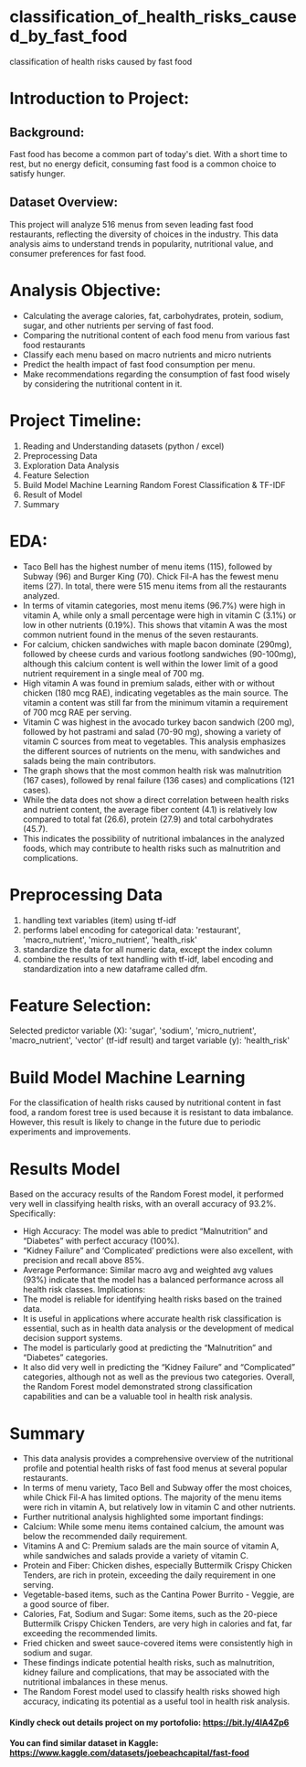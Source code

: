 # classification_of_health_risks_caused_by_fast_food
classification of health risks caused by fast food

# Introduction to Project:
## Background:
Fast food has become a common part of today's diet. With a short time to rest, but no energy deficit, consuming fast food is a common choice to satisfy hunger. 

## Dataset Overview:
This project will analyze 516 menus from seven leading fast food restaurants, reflecting the diversity of choices in the industry. This data analysis aims to understand trends in popularity, nutritional value, and consumer preferences for fast food. 


# Analysis Objective:
- Calculating the average calories, fat, carbohydrates, protein, sodium, sugar, and other nutrients per serving of fast food.
- Comparing the nutritional content of each food menu from various fast food restaurants
- Classify each menu based on macro nutrients and micro nutrients
- Predict the health impact of fast food consumption per menu.
- Make recommendations regarding the consumption of fast food wisely by considering the nutritional content in it.

# Project Timeline:
1. Reading and Understanding datasets (python / excel)
2. Preprocessing Data
3. Exploration Data Analysis
4. Feature Selection
5. Build Model Machine Learning Random Forest Classification & TF-IDF
6. Result of Model 
7. Summary

# EDA:
- Taco Bell has the highest number of menu items (115), followed by Subway (96) and Burger King (70). Chick Fil-A has the fewest menu items (27). In total, there were 515 menu items from all the restaurants analyzed.
- In terms of vitamin categories, most menu items (96.7%) were high in vitamin A, while only a small percentage were high in vitamin C (3.1%) or low in other nutrients (0.19%). This shows that vitamin A was the most common nutrient found in the menus of the seven restaurants.
- For calcium, chicken sandwiches with maple bacon dominate (290mg), followed by cheese curds and various footlong sandwiches (90-100mg), although this calcium content is well within the lower limit of a good nutrient requirement in a single meal of 700 mg.
- High vitamin A was found in premium salads, either with or without chicken (180 mcg RAE), indicating vegetables as the main source. The vitamin a content was still far from the minimum vitamin a requirement of 700 mcg RAE per serving.
- Vitamin C was highest in the avocado turkey bacon sandwich (200 mg), followed by hot pastrami and salad (70-90 mg), showing a variety of vitamin C sources from meat to vegetables. This analysis emphasizes the different sources of nutrients on the menu, with sandwiches and salads being the main contributors.
- The graph shows that the most common health risk was malnutrition (167 cases), followed by renal failure (136 cases) and complications (121 cases).
- While the data does not show a direct correlation between health risks and nutrient content, the average fiber content (4.1) is relatively low compared to total fat (26.6), protein (27.9) and total carbohydrates (45.7).
- This indicates the possibility of nutritional imbalances in the analyzed foods, which may contribute to health risks such as malnutrition and complications.

# Preprocessing Data
1. handling text variables (item) using tf-idf
2. performs label encoding for categorical data: 'restaurant', 'macro_nutrient', 'micro_nutrient', 'health_risk'
3. standardize the data for all numeric data, except the index column
4. combine the results of text handling with tf-idf, label encoding and standardization into a new dataframe called dfm.
   
# Feature Selection:
Selected predictor variable (X): 'sugar', 'sodium', 'micro_nutrient', 'macro_nutrient', 'vector' (tf-idf result) and target variable (y): 'health_risk'

# Build Model Machine Learning
For the classification of health risks caused by nutritional content in fast food, a random forest tree is used because it is resistant to data imbalance. However, this result is likely to change in the future due to periodic experiments and improvements.

# Results Model
Based on the accuracy results of the Random Forest model, it performed very well in classifying health risks, with an overall accuracy of 93.2%. Specifically:
- High Accuracy: The model was able to predict “Malnutrition” and “Diabetes” with perfect accuracy (100%).
- “Kidney Failure” and ‘Complicated’ predictions were also excellent, with precision and recall above 85%.
- Average Performance: Similar macro avg and weighted avg values (93%) indicate that the model has a balanced performance across all health risk classes.
Implications: 
- The model is reliable for identifying health risks based on the trained data.
- It is useful in applications where accurate health risk classification is essential, such as in health data analysis or the development of medical decision support systems.
- The model is particularly good at predicting the “Malnutrition” and “Diabetes” categories.
- It also did very well in predicting the “Kidney Failure” and “Complicated” categories, although not as well as the previous two categories.
Overall, the Random Forest model demonstrated strong classification capabilities and can be a valuable tool in health risk analysis.

# Summary
- This data analysis provides a comprehensive overview of the nutritional profile and potential health risks of fast food menus at several popular restaurants.
- In terms of menu variety, Taco Bell and Subway offer the most choices, while Chick Fil-A has limited options. The majority of the menu items were rich in vitamin A, but relatively low in vitamin C and other nutrients.
- Further nutritional analysis highlighted some important findings:
-   Calcium: While some menu items contained calcium, the amount was below the recommended daily requirement.
-   Vitamins A and C: Premium salads are the main source of vitamin A, while sandwiches and salads provide a variety of vitamin C.
-   Protein and Fiber: Chicken dishes, especially Buttermilk Crispy Chicken Tenders, are rich in protein, exceeding the daily requirement in one serving.
-   Vegetable-based items, such as the Cantina Power Burrito - Veggie, are a good source of fiber.
-   Calories, Fat, Sodium and Sugar: Some items, such as the 20-piece Buttermilk Crispy Chicken Tenders, are very high in calories and fat, far exceeding the recommended limits.
-   Fried chicken and sweet sauce-covered items were consistently high in sodium and sugar.
- These findings indicate potential health risks, such as malnutrition, kidney failure and complications, that may be associated with the nutritional imbalances in these menus. 
- The Random Forest model used to classify health risks showed high accuracy, indicating its potential as a useful tool in health risk analysis.
 
#### Kindly check out details project on my portofolio: https://bit.ly/4lA4Zp6

#### You can find similar dataset in Kaggle: https://www.kaggle.com/datasets/joebeachcapital/fast-food
